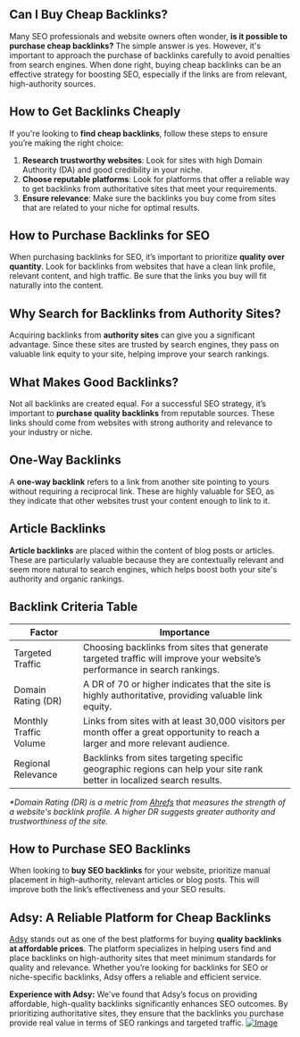 <h2>Can I Buy Cheap Backlinks?</h2>
<p>Many SEO professionals and website owners often wonder, <strong>is it possible to purchase cheap backlinks?</strong> The simple answer is yes. However, it's important to approach the purchase of backlinks carefully to avoid penalties from search engines. When done right, buying cheap backlinks can be an effective strategy for boosting SEO, especially if the links are from relevant, high-authority sources.</p>

<h2>How to Get Backlinks Cheaply</h2>
<p>If you're looking to <strong>find cheap backlinks</strong>, follow these steps to ensure you’re making the right choice:</p>
<ol>
    <li><strong>Research trustworthy websites</strong>: Look for sites with high Domain Authority (DA) and good credibility in your niche.</li>
    <li><strong>Choose reputable platforms</strong>: Look for platforms that offer a reliable way to get backlinks from authoritative sites that meet your requirements.</li>
    <li><strong>Ensure relevance</strong>: Make sure the backlinks you buy come from sites that are related to your niche for optimal results.</li>
</ol>

<h2>How to Purchase Backlinks for SEO</h2>
<p>When purchasing backlinks for SEO, it’s important to prioritize <strong>quality over quantity</strong>. Look for backlinks from websites that have a clean link profile, relevant content, and high traffic. Be sure that the links you buy will fit naturally into the content.</p>

<h2>Why Search for Backlinks from Authority Sites?</h2>
<p>Acquiring backlinks from <strong>authority sites</strong> can give you a significant advantage. Since these sites are trusted by search engines, they pass on valuable link equity to your site, helping improve your search rankings.</p>

<h2>What Makes Good Backlinks?</h2>
<p>Not all backlinks are created equal. For a successful SEO strategy, it’s important to <strong>purchase quality backlinks</strong> from reputable sources. These links should come from websites with strong authority and relevance to your industry or niche.</p>

<h2>One-Way Backlinks</h2>
<p>A <strong>one-way backlink</strong> refers to a link from another site pointing to yours without requiring a reciprocal link. These are highly valuable for SEO, as they indicate that other websites trust your content enough to link to it.</p>

<h2>Article Backlinks</h2>
<p><strong>Article backlinks</strong> are placed within the content of blog posts or articles. These are particularly valuable because they are contextually relevant and seem more natural to search engines, which helps boost both your site's authority and organic rankings.</p>

<h2>Backlink Criteria Table</h2>
<table>
    <thead>
        <tr>
            <th>Factor</th>
            <th>Importance</th>
        </tr>
    </thead>
    <tbody>
        <tr>
            <td>Targeted Traffic</td>
            <td>Choosing backlinks from sites that generate targeted traffic will improve your website’s performance in search rankings.</td>
        </tr>
        <tr>
            <td>Domain Rating (DR)</td>
            <td>A DR of 70 or higher indicates that the site is highly authoritative, providing valuable link equity.</td>
        </tr>
        <tr>
            <td>Monthly Traffic Volume</td>
            <td>Links from sites with at least 30,000 visitors per month offer a great opportunity to reach a larger and more relevant audience.</td>
        </tr>
        <tr>
            <td>Regional Relevance</td>
            <td>Backlinks from sites targeting specific geographic regions can help your site rank better in localized search results.</td>
        </tr>
    </tbody>
</table>

<p><em>*Domain Rating (DR) is a metric from <a href="https://ahrefs.com" target="_blank">Ahrefs</a> that measures the strength of a website's backlink profile. A higher DR suggests greater authority and trustworthiness of the site.</em></p>

<h2>How to Purchase SEO Backlinks</h2>
<p>When looking to <strong>buy SEO backlinks</strong> for your website, prioritize manual placement in high-authority, relevant articles or blog posts. This will improve both the link’s effectiveness and your SEO results.</p>


<h2>Adsy: A Reliable Platform for Cheap Backlinks</h2>
<a href="https://ref.adsy.com/?ref=referral&ref_type=direct&ref_id=jcckfooeo3etdkvh&ref_item=3" target="_blank">Adsy</a> stands out as one of the best platforms for buying <strong>quality backlinks at affordable prices</strong>. The platform specializes in helping users find and place backlinks on high-authority sites that meet minimum standards for quality and relevance. Whether you’re looking for backlinks for SEO or niche-specific backlinks, Adsy offers a reliable and efficient service.</p>
    <strong>Experience with Adsy:</strong> We've found that Adsy’s focus on providing affordable, high-quality backlinks significantly enhances SEO outcomes. By prioritizing authoritative sites, they ensure that the backlinks you purchase provide real value in terms of SEO rankings and targeted traffic.
</blockquote>

<a href="https://github.com/user-attachments/assets/40097ac1-3007-44a6-a9bc-1ee8bff0746b">
    <img src="https://github.com/user-attachments/assets/40097ac1-3007-44a6-a9bc-1ee8bff0746b" alt="Image">
</a>

